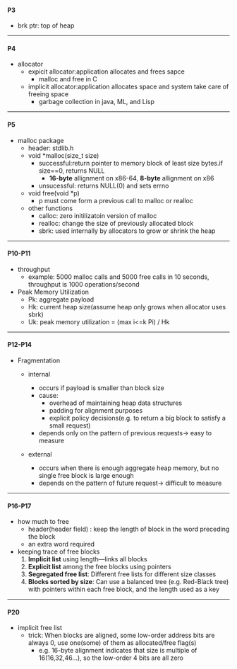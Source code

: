 

#### P3
- brk ptr: top of heap

---



#### P4

- allocator
  - expicit allocator:application allocates and frees sapce
    - malloc and free in C
  - implicit allocator:application allocates space and system take care of freeing space
    - garbage collection in java, ML, and Lisp
    
---

#### P5
- malloc package
  - header: stdlib.h
  - void *malloc(size_t size)
    - successful:return pointer to memory block of least size bytes.if size==0, returns NULL
      - **16-byte** allignment on x86-64, **8-byte** allignment on x86
    - unsucessful: returns NULL(0) and sets errno
  - void free(void *p)
    - p must come form a previous call to malloc or realloc
  - other functions
    - calloc: zero initilizatoin version of malloc
    - realloc: change the size of previously allocated block
    - sbrk: used internally by allocators to grow or shrink the heap
    
---

#### P10-P11
- throughput
  - example: 5000 malloc calls and 5000 free calls in 10 seconds, throughput is 1000 operations/second
- Peak Memory Utilization
  - Pk: aggregate payload
  - Hk: current heap size(assume heap only grows when allocator uses sbrk)
  - Uk: peak memory utilization = (max i<=k Pi) / Hk
  
---

#### P12-P14
- Fragmentation
  - internal
    - occurs if payload is smaller than block size
    - cause:
      - overhead of maintaining heap data structures
      - padding for alignment purposes
      - explicit policy decisions(e.g. to return a big block to satisfy a small request)
    - depends only on the pattern of previous requests-> easy to measure
    
  - external
    - occurs when there is enough aggregate heap memory, but no single free block is large enough
    - depends on the pattern of future request-> difficult to measure
    
---

#### P16-P17
- how much to free
  - header(header field) : keep the length of block in the word preceding the block
  - an extra word required
- keeping trace of free blocks
  1. **Implicit list** using length—links all blocks
  2. **Explicit list** among the free blocks using pointers
  3. **Segregated free list**: Different free lists for different size classes
  4. **Blocks sorted by size**: Can use a balanced tree (e.g. Red-Black tree) with pointers within each free block, and the length used as a key
  
---

#### P20
- implicit free list
  - trick: When blocks are aligned, some low-order address bits are always 0, use one(some) of them as allocated/free flag(s)
    - e.g. 16-byte alignment indicates that size is multiple of 16(16,32,46...), so the low-order 4 bits are all zero






